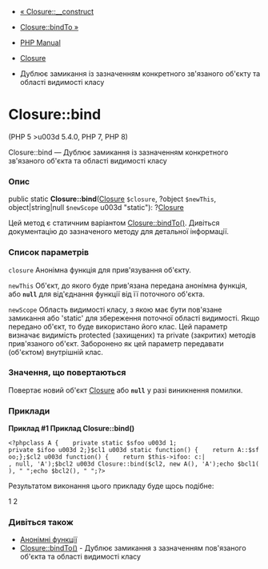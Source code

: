 - [« Closure::\_\_construct](closure.construct.md)
- [Closure::bindTo »](closure.bindto.md)

- [PHP Manual](index.md)
- [Closure](class.closure.md)
- Дублює замикання із зазначенням конкретного зв'язаного об'єкту та
області видимості класу

# Closure::bind

(PHP 5 \>u003d 5.4.0, PHP 7, PHP 8)

Closure::bind — Дублює замикання із зазначенням конкретного зв'язаного
об'єкта та області видимості класу

### Опис

public static **Closure::bind**([Closure](class.closure.md)
`$closure`, ?object `$newThis`, object\|string\|null `$newScope` u003d
"static"): ?[Closure](class.closure.md)

Цей метод є статичним варіантом
[Closure::bindTo()](closure.bindto.md). Дивіться документацію до
зазначеного методу для детальної інформації.

### Список параметрів

`closure`
Анонімна функція для прив'язування об'єкту.

`newThis`
Об'єкт, до якого буде прив'язана передана анонімна функція, або
**`null`** для від'єднання функції від її поточного об'єкта.

`newScope`
Область видимості класу, з якою має бути пов'язане замикання або
'static' для збереження поточної області видимості. Якщо передано об'єкт,
то буде використано його клас. Цей параметр визначає видимість
protected (захищених) та private (закритих) методів прив'язаного
об'єкт. Заборонено як цей параметр передавати (об'єктом)
внутрішній клас.

### Значення, що повертаються

Повертає новий об'єкт [Closure](class.closure.md) або **`null`**
у разі виникнення помилки.

### Приклади

**Приклад #1 Приклад **Closure::bind()****

`<?phpclass A {    private static $sfoo u003d 1; private $ifoo u003d 2;}$cl1 u003d static function() {    return A::$sfoo;};$cl2 u003d function() {    return $this->ifoo: c:| , null, 'A');$bcl2 u003d Closure::bind($cl2, new A(), 'A');echo $bcl1(), "
";echo $bcl2(), "
";?> `

Результатом виконання цього прикладу буде щось подібне:

1
2

### Дивіться також

- [Анонімні функції](functions.anonymous.md)
- [Closure::bindTo()](closure.bindto.md) - Дублює замикання з
зазначенням пов'язаного об'єкта та області видимості класу
